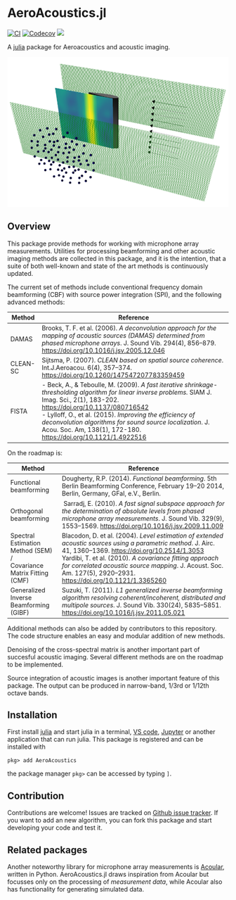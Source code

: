 # AeroAcoustics.jl
[![CI](https://github.com/1oly/AeroAcoustics.jl/workflows/CI/badge.svg)](https://github.com/1oly/AeroAcoustics.jl/actions?query=workflow%3ACI)
[![Codecov](https://codecov.io/gh/1oly/AeroAcoustics.jl/branch/master/graph/badge.svg)](https://codecov.io/gh/1oly/AeroAcoustics.jl)
[![](https://img.shields.io/badge/docs-latest-blue.svg)](https://1oly.github.io/AeroAcoustics.jl/dev)

A [julia](http://julialang.org) package for Aeroacoustics and acoustic imaging.

![Image](presentation.png?raw=true "Title")

## Overview

This package provide methods for working with microphone array measurements. Utilities for processing
beamforming and other acoustic imaging methods are collected in this package, and it is the intention, that 
a suite of both well-known and state of the art methods is continuously updated. 

The current set of methods include conventional frequency domain beamforming (CBF) with source power integration (SPI), and the following advanced methods:

| Method  | Reference  |
|---------|------------|
|DAMAS   | Brooks, T. F. et al. (2006). *A deconvolution approach for the mapping of acoustic sources (DAMAS) determined from phased microphone arrays*. J. Sound Vib. 294(4), 856–879. https://doi.org/10.1016/j.jsv.2005.12.046  |
|CLEAN-SC   |  Sijtsma, P. (2007). *CLEAN based on spatial source coherence*. Int.J.Aeroacou. 6(4), 357–374. https://doi.org/10.1260/147547207783359459 |
|FISTA   | - Beck, A., & Teboulle, M. (2009). *A fast iterative shrinkage-thresholding algorithm for linear inverse problems.* SIAM J. Imag. Sci., 2(1), 183-202. https://doi.org/10.1137/080716542 <br />- Lylloff, O., et al. (2015). *Improving the efficiency of deconvolution algorithms for sound source localization*. J. Acou. Soc. Am, 138(1), 172-180. https://doi.org/10.1121/1.4922516 |

On the roadmap is:   

| Method  | Reference  |
|---------|------------|
Functional beamforming | Dougherty, R.P. (2014). *Functional beamforming*. 5th Berlin Beamforming Conference, February 19–20 2014, Berlin, Germany, GFaI, e.V., Berlin. |
Orthogonal beamforming | Sarradj, E. (2010). *A fast signal subspace approach for the determination of absolute levels from phased microphone array measurements*. J. Sound Vib. 329(9), 1553–1569. https://doi.org/10.1016/j.jsv.2009.11.009|
Spectral Estimation Method (SEM) / <br> Covariance Matrix Fitting (CMF) | Blacodon, D. et al. (2004). *Level estimation of extended acoustic sources using a parametric method*. J. Airc. 41, 1360–1369. https://doi.org/10.2514/1.3053 <br> Yardibi, T. et al. (2010). *A covariance fitting approach for correlated acoustic source mapping*. J. Acoust. Soc. Am. 127(5), 2920–2931. https://doi.org/10.1121/1.3365260|
Generalized Inverse Beamforming (GIBF) | Suzuki, T. (2011). *L1 generalized inverse beamforming algorithm resolving coherent/incoherent, distributed and multipole sources*. J. Sound Vib. 330(24), 5835–5851. https://doi.org/10.1016/j.jsv.2011.05.021|

Additional methods can also be added by contributors to this repository. The code structure enables an easy and modular addition of new methods. 

Denoising of the cross-spectral matrix is another important part of succesful acoustic imaging. Several different methods are on the roadmap to be implemented.

Source integration of acoustic images is another important feature of this package. 
The output can be produced in narrow-band, 1/3rd or 1/12th octave bands. 

## Installation
First install [julia](http://julialang.org) and start julia in a terminal, [VS code](https://www.julia-vscode.org), [Jupyter](https://github.com/JuliaLang/IJulia.jl) or another application that can run julia. This package is registered and can be installed with

```
pkg> add AeroAcoustics
```
the package manager `pkg>` can be accessed by typing `]`.
## Contribution
Contributions are welcome! Issues are tracked on [Github issue tracker](https://github.com/1oly/AeroAcoustics.jl/issues). If you want to add an new algorithm, you can fork this package and start developing your code and test it.

## Related packages
Another noteworthy library for microphone array measurements is [Acoular](http://www.acoular.org), written in Python. AeroAcoustics.jl draws inspiration from Acoular but focusses only on the processing of *measurement data*, while Acoular also has functionality for generating simulated data.

